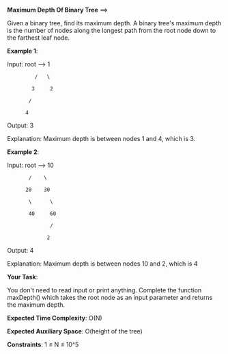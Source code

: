 **Maximum Depth Of Binary Tree** ==>

Given a binary tree, find its maximum depth.
A binary tree's maximum depth is the number of nodes along the longest path from the root node down to the farthest leaf node.

**Example 1**:

Input:
 root  -->     1

             /   \

            3     2

           /

          4           

Output: 3

Explanation:
Maximum depth is between nodes 1 and 4, which is 3.

**Example 2**:

Input:
 root -->    10

           /    \

          20    30

           \      \  

           40     60

                  /
                  
                 2 

Output: 4

Explanation:
Maximum depth is between nodes 10 and 2, which is 4

**Your Task**:  

You don't need to read input or print anything. Complete the function maxDepth() which takes the root node as an input parameter and returns the maximum depth.
 
**Expected Time Complexity**: O(N)

**Expected Auxiliary Space**: O(height of the tree)
 
**Constraints**:
1 ≤ N ≤ 10^5